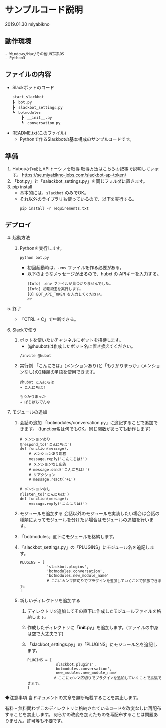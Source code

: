 # サンプルコード説明
2019.01.30 miyabikno

## 動作環境
    - Windows/Mac/その他UNIX系OS
    - Python3

## ファイルの内容
- Slackボットのコード
    ```
    start_slackbot
    ┣　bot.py
    ┣　slackbot_settings.py
    ┗　botmodules
        ┣　__init__.py
        ┗　conversation.py
    ```
- README.txt(このファイル)
    - Pythonで作るSlackbotの基本構成のサンプルコードです。

## 準備
1. Hubotの作成とAPIトークンを取得
    取得方法はこちらの記事で説明しています。
    https://se.miyabikno-jobs.com/slackbot-api-token/
1. 「bot.py」と「salackbot_settings.py」を同じフォルダに置きます。
1. pip install
    - 基本的には、`slackbot` のみでOK。
    - それ以外のライブラリも使っているので、以下を実行する。
        ```
        pip install -r requirements.txt
        ```

## デプロイ
4. 起動方法
    1. Pythonを実行します。
        ```
        python bot.py
        ```
        - 初回起動時は、`.env` ファイルを作る必要がある。
        - 以下のようなメッセージが出るので、hubot の APIキーを入力する。
            ```
            [Info] .env ファイルが見つかりませんでした。
            [Info] 初期設定を実行します。
            [Q] BOT_API_TOKEN を入力してください。
            >> 
            ```

5. 終了
    - 「CTRL + C」で中断できる。

6. Slackで使う
    1. ボットを使いたいチャンネルにボットを招待します。
        -  (@huubot)は作成したボット名に置き換えてください。
        ```
        /invite @hubot
        ```
    3. 実行例
        「こんにちは」(メンションあり)と「もうかりまっか」(メンションなし)の2種類の単語を使用できます。
        ```
        @hubot こんにちは
        → こんにちは！

        もうかりまっか
        → ぼちぼちでんな
        ```
7. モジュールの追加
    1. 会話の追加
        「botmodules/conversation.py」に追記することで追加できます。
        (function名は何でもOK。同じ関数があっても動作します)
        ```
        # メンションあり
        @respond_to('こんにちは')
        def function(message):
            # メンションあり応答
            message.reply('こんにちは!')
            # メンションなし応答
            # message.send('こんにちは!')
            # リアクション
            # message.react('+1')

        # メンションなし
        @listen_to('こんにちは')
        def function(message):
            message.reply('こんにちは!')
        ```

    2. モジュールを追加する
        会話以外のモジュールを実装したい場合は会話の種類によってモジュールを分けたい場合はモジュールの追加を行います。
      1. 「botmodules」直下にモジュールを格納します。

      2. 「slackbot_settings.py」の「PLUGINS」にモジュール名を追記します。
            ```
            PLUGINS = [
                        'slackbot.plugins',
                        'botmodules.conversation',
                        'botmodules.new_module_name'
                        # ここにカンマ区切りでプラグインを追加していくことで拡張できます。
            ]
            ```
    3. 新しいディレクトリを追加する
        1. ディレクトリを追加してその直下に作成したモジュールファイルを格納します。

        2. 作成したディレクトリに「__init__.py」を追加します。(ファイルの中身は空で大丈夫です)

        3. 「slackbot_settings.py」の「PLUGINS」にモジュール名を追記します。
            ```
            PLUGINS = [
                        'slackbot.plugins',
                        'botmodules.conversation',
                        'new_modules.new_module_name'
                        # ここにカンマ区切りでプラグインを追加していくことで拡張できます。
            ]
            ```


◆注意事項
当ドキュメントの文章を無断転載することを禁止します。

有料    - 無料問わずこのディレクトリに格納されているコードを改変なしに再配布することを禁止します。
何らかの改変を加えたものを再配布することは問題ありません。許可等も不要です。
